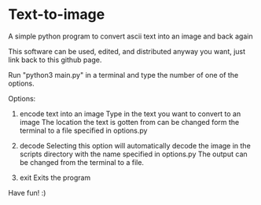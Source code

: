 # Text-to-image
A simple python program to convert ascii text into an image and back again


This software can be used, edited, and distributed anyway you want, just link back to this github page.


Run "python3 main.py" in a terminal and type the number of one of the options.

Options:
1. encode text into an image
	Type in the text you want to convert to an image
	The location the text is gotten from can be changed form the terminal to a file specified in options.py

2. decode
	Selecting this option will automatically decode the image in the scripts directory with the name specified in options.py
	The output can be changed from the terminal to a file.

2. exit
	Exits the program


Have fun! :)
